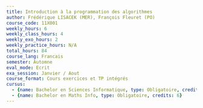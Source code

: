 ```yaml
---
title: Introduction à la programmation des algorithmes 
author: Frédérique LISACEK (MER), François Fleuret (PO)
course_code: 11X001
weekly_hours: 6
weekly_class_hours: 4
weekly_exo_hours: 2
weekly_practice_hours: N/A
total_hours: 84
course_lang: Francais
semester: Automne
eval_mode: Ecrit
exa_session: Janvier / Aout
course_format: Cours exercices et TP intégrés
cursus:
  - {name: Bachelor en Sciences Informatique, type: Obligatoire, credits: 6}
  - {name: Bachelor en Maths Info, type: Obligatoire, credits: 6}
---
```




